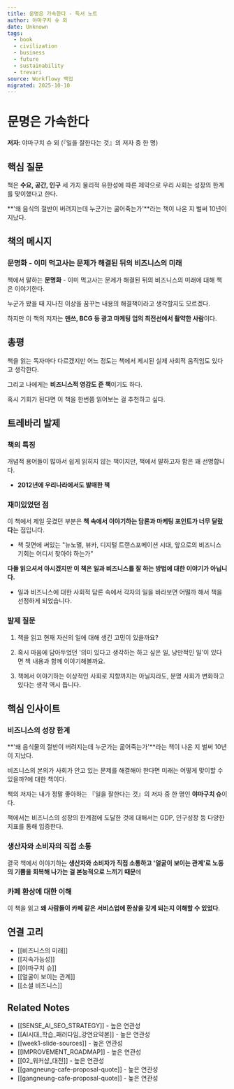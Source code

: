 ```yaml
---
title: 문명은 가속한다 - 독서 노트
author: 야마구치 슈 외
date: Unknown
tags:
  - book
  - civilization
  - business
  - future
  - sustainability
  - trevari
source: Workflowy 백업
migrated: 2025-10-10
---
```


# 문명은 가속한다

**저자**: 야마구치 슈 외 (『일을 잘한다는 것』의 저자 중 한 명)

## 핵심 질문

책은 **수요, 공간, 인구** 세 가지 물리적 유한성에 따른 제약으로 우리 사회는 성장의 한계를 맞이했다고 한다.

**'왜 음식의 절반이 버려지는데 누군가는 굶어죽는가'**라는 책이 나온 지 벌써 10년이 지났다.

## 책의 메시지

### 문명화 - 이미 먹고사는 문제가 해결된 뒤의 비즈니스의 미래

책에서 말하는 **문명화** - 이미 먹고사는 문제가 해결된 뒤의 비즈니스의 미래에 대해 책은 이야기한다.

누군가 봤을 때 지나친 이상을 꿈꾸는 내용의 해결책이라고 생각할지도 모르겠다.

하지만 이 책의 저자는 **덴쓰, BCG 등 광고 마케팅 업의 최전선에서 활약한 사람**이다.

## 총평

책을 읽는 독자마다 다르겠지만 어느 정도는 책에서 제시된 실제 사회적 움직임도 있다고 생각한다.

그리고 나에게는 **비즈니스적 영감도 준 책**이기도 하다.

혹시 기회가 된다면 이 책을 한번쯤 읽어보는 걸 추천하고 싶다.

## 트레바리 발제

### 책의 특징

개념적 용어들이 많아서 쉽게 읽히지 않는 책이지만, 책에서 말하고자 함은 꽤 선명합니다.

- **2012년에 우리나라에서도 발매한 책**

### 재미있었던 점

이 책에서 제일 웃겼던 부분은 **책 속에서 이야기하는 담론과 마케팅 포인트가 너무 달랐다**는 점입니다.

- 책 뒷면에 써있는 "뉴노멀, 뷰카, 디지털 트랜스포메이션 시대, 앞으로의 비즈니스 기회는 어디서 찾아야 하는가"

**다들 읽으셔서 아시겠지만 이 책은 일과 비즈니스를 잘 하는 방법에 대한 이야기가 아닙니다.**

- 일과 비즈니스에 대한 사회적 담론 속에서 각자의 일을 바라보면 어떨까 해서 책을 선정하게 되었습니다.

### 발제 질문

1. 책을 읽고 현재 자신의 일에 대해 생긴 고민이 있을까요?

2. 혹시 마음에 담아두었던 '의미 있다고 생각하는 하고 싶은 일, 낭만적인 일'이 있다면 책 내용과 함께 이야기해볼까요.

3. 책에서 이야기하는 이상적인 사회로 지향까지는 아닐지라도, 분명 사회가 변화하고 있다는 생각 역시 듭니다.

## 핵심 인사이트

### 비즈니스의 성장 한계

**'왜 음식물의 절반이 버려지는데 누군가는 굶어죽는가'**라는 책이 나온 지 벌써 10년이 지났다.

비즈니스의 본의가 사회가 안고 있는 문제를 해결해야 한다면 미래는 어떻게 맞이할 수 있을까?에 대한 책이다.

책의 저자는 내가 정말 좋아하는 『일을 잘한다는 것』의 저자 중 한 명인 **야마구치 슈**이다.

책에서는 비즈니스의 성장의 한계점에 도달한 것에 대해서는 GDP, 인구성장 등 다양한 지표를 통해 입증한다.

### 생산자와 소비자의 직접 소통

결국 책에서 이야기하는 **생산자와 소비자가 직접 소통하고 '얼굴이 보이는 관계'로 노동의 기쁨을 회복해 나가는 걸 본능적으로 느끼기 때문**에

### 카페 환상에 대한 이해

이 책을 읽고 **왜 사람들이 카페 같은 서비스업에 환상을 갖게 되는지 이해할 수 있었다**.

## 연결 고리
- [[비즈니스의 미래]]
- [[지속가능성]]
- [[야마구치 슈]]
- [[얼굴이 보이는 관계]]
- [[소셜 비즈니스]]

## Related Notes
- [[SENSE_AI_SEO_STRATEGY]] - 높은 연관성
- [[AI시대_학습_패러다임_강연요약본]] - 높은 연관성
- [[week1-slide-sources]] - 높은 연관성
- [[IMPROVEMENT_ROADMAP]] - 높은 연관성
- [[02_워커샵_대전]] - 높은 연관성
- [[gangneung-cafe-proposal-quote]] - 높은 연관성
- [[gangneung-cafe-proposal-quote]] - 높은 연관성
